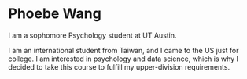 # Phoebe Wang
I am a sophomore Psychology student at UT Austin. 

I am an international student from Taiwan, and I came to the US just for college. I am interested in psychology and data science, which is why I decided to take this course to fulfill my upper-division requirements.


